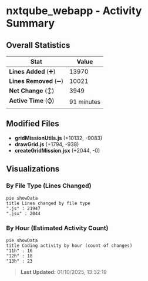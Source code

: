 # nxtqube_webapp - Activity Summary 

## Overall Statistics

| Stat                   | Value                                                             |
| ---------------------- | ----------------------------------------------------------------- |
| **Lines Added** (➕)   | 13970                                          |
| **Lines Removed** (➖) | 10021                                        |
| **Net Change** (↕)    | 3949                |
| **Active Time** (⌚)   | 91 minutes |


## Modified Files
- **gridMissionUtils.js** (+10132, -9083)
- **drawGrid.js** (+1794, -938)
- **createGridMission.jsx** (+2044, -0)

## Visualizations

### By File Type (Lines Changed)

```mermaid
pie showData
title Lines changed by file type
".js" : 21947
".jsx" : 2044
```

### By Hour (Estimated Activity Count)

```mermaid
pie showData
title Coding activity by hour (count of changes)
"11h" : 16
"12h" : 18
"13h" : 23
```


> **Last Updated:** 01/10/2025, 13:32:19
